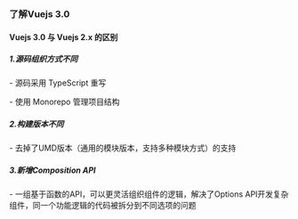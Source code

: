 ### 了解Vuejs 3.0

#### Vuejs 3.0 与 Vuejs 2.x 的区别

##### 1.源码组织方式不同

\- 源码采用 TypeScript 重写

\- 使用 Monorepo 管理项目结构

##### 2.构建版本不同
\- 去掉了UMD版本（通用的模块版本，支持多种模块方式）的支持

##### 3.新增Composition API
\- 一组基于函数的API，可以更灵活组织组件的逻辑，解决了Options API开发复杂组件，同一个功能逻辑的代码被拆分到不同选项的问题


